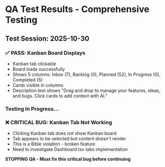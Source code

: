 # QA Test Results - Comprehensive Testing

## Test Session: 2025-10-30

### ✅ PASS: Kanban Board Displays
- Kanban tab clickable
- Board loads successfully
- Shows 5 columns: Inbox (7), Backlog (0), Planned (52), In Progress (0), Completed (5)
- Cards visible in columns
- Description text shows "Drag and drop to manage your features, ideas, and bugs. Click cards to add context with AI."

### Testing In Progress...


### ❌ CRITICAL BUG: Kanban Tab Not Working
- Clicking Kanban tab does not show Kanban board
- Tab appears to be selected but content doesn't render
- This is a Bible violation - broken feature
- Need to investigate Dashboard.tsx tabs implementation

**STOPPING QA - Must fix this critical bug before continuing**
